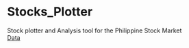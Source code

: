 # Stocks_Plotter

Stock plotter and Analysis tool for the Philippine Stock Market \
<a href="http://shared4.info/psequotes/?fbclid=IwAR1ox5z9uCo8xFl2xP26jX1lYfAuYVOXv5yAB0F2RQo-XCwXqz8AgrdBcEc">Data</a>


